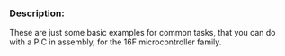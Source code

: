 <html>
<head>
<meta http-equiv="Content-Type" content="text/html; charset=UTF-8">
</head>

<body>

<h3>Description:</h3>
<p>
These are just some basic examples for common tasks, that you can do with a PIC in assembly, for the 16F microcontroller family.
</p>

</body>
</html>